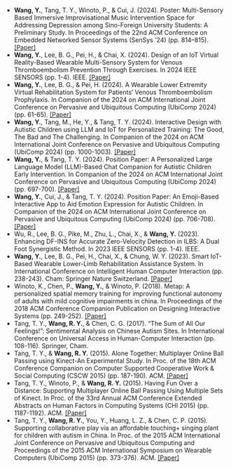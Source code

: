 <!-- - <strong>S. Li</strong>, X. Yang*, A. Cao*, K. Fan, Y. Liu, C. Wang, and Q.Niu . LaNCoR: Label Noise-Contrastive Robust Learning for Seismic Signal Processing with Application to Microseismic Arrival Time Picking. <strong>In Revision.</strong> [[Code]](https://github.com/senli1073/LaNCor)

- X. Yang, <strong>S. Li</strong>, A. Cao*, C. Wang*, Y. Liu, X. Bai, and Q. Niu (2024). Deep Transfer Learning for P-wave Arrival Identification and Automatic Seismic Source Location in Underground Mines. <strong>International Journal of Rock Mechanics and Mining Sciences</strong>. [[Paper]](https://doi.org/10.1016/j.ijrmms.2024.105888)

- <strong>S. Li</strong>, X. Yang*, A. Cao*, C. Wang, Y. Liu, Y. Liu, and Q. Niu (2024). SeisT: A Foundational Deep-Learning Model for Earthquake Monitoring Tasks. <strong>IEEE Transactions on Geoscience and Remote Sensing</strong>. [[Paper]](https://doi.org/10.1109/TGRS.2024.3371503) [[Code]](https://github.com/senli1073/SeisT)

- A. Cao, X. Yang, C. Wang*, <strong>S. Li</strong>, Y. Liu, L. Dou, and Q. Niu (2023). High-Precision Phase Picking and Automatic Source Locating Method for Seismicity in Mines Based on Deep Transfer Learning. <strong>Journal of China Coal Society</strong>. [[Paper]](https://doi.org/10.13225/j.cnki.jccs.2023.0095)

- A. Cao, Y. Liu, X. Yang*, <strong>S. Li</strong>, C. Wang, X. Bai, and Y. Liu (2022). Physical Index and Data Fusion-Driven Method for Coal Burst Prediction in Time Sequence. <strong>Journal of China Coal Society</strong>. [[Paper]](https://doi.org/10.13225/j.cnki.jccs.2022.0680)

- X. Yang, X. Yu, C. Zhang, <strong>S. Li</strong>, and Q. Niu (2021). MineGPS: Battery-Free Localization Base Station for Coal Mine Environment. <strong>IEEE Communications Letters</strong>. [[Paper]](https://doi.org/10.1109/LCOMM.2021.3081593) -->



- <strong>Wang, Y.</strong>, Tang, T. Y., Winoto, P., & Cui, J. (2024). Poster: Multi-Sensory Based Immersive Improvisational Music Intervention Space for Addressing Depression among Sino-Foreign University Students: A Preliminary Study. In Proceedings of the 22nd ACM Conference on Embedded Networked Sensor Systems (SenSys ’24) (pp. 814–815). [[Paper]](https://doi.org)
- <strong>Wang, Y.</strong>, Lee, B. G., Pei, H., & Chai, X. (2024). Design of an IoT Virtual Reality-Based Wearable Multi-Sensory System for Venous Thromboembolism Prevention Through Exercises. In 2024 IEEE SENSORS (pp. 1-4). IEEE. [[Paper]](https://ieeexplore.ieee.org/abstract/document/10784779)
- <strong>Wang, Y.</strong>, Lee, B. G., & Pei, H. (2024). A Wearable Lower Extremity Virtual Rehabilitation System for Patients’ Venous Thromboembolism Prophylaxis. In Companion of the 2024 on ACM International Joint Conference on Pervasive and Ubiquitous Computing (UbiComp 2024) (pp. 61-65). [[Paper]](https://doi.org)
- <strong>Wang, Y.</strong>, Tang, M., He, Y., & Tang, T. Y. (2024). Interactive Design with Autistic Children using LLM and IoT for Personalized Training: The Good, The Bad and The Challenging. In Companion of the 2024 on ACM International Joint Conference on Pervasive and Ubiquitous Computing (UbiComp 2024)  (pp. 1000-1003). [[Paper]](https://doi.org)
- <strong>Wang, Y.</strong>, & Tang, T. Y. (2024). Position Paper: A Personalized Large Language Model (LLM)-Based Chat Companion for Autistic Children Early Intervention. In Companion of the 2024 on ACM International Joint Conference on Pervasive and Ubiquitous Computing (UbiComp 2024)  (pp. 697-700). [[Paper]](https://doi.org)
- <strong>Wang, Y.</strong>, Cui, J., & Tang, T. Y. (2024). Position Paper: An Emoji-Based Interactive App to Aid Emotion Expression for Autistic Children. In Companion of the 2024 on ACM International Joint Conference on Pervasive and Ubiquitous Computing (UbiComp 2024) (pp. 706-708). [[Paper]](https://doi.org)
- Wu, R., Lee, B. G., Pike, M., Zhu, L., Chai, X., & <strong>Wang, Y.</strong> (2023). Enhancing DF-INS for Accurate Zero-Velocity Detection in ILBS: A Dual Foot Synergistic Method. In 2023 IEEE SENSORS (pp. 1-4). IEEE.
- <strong>Wang, Y.</strong>, Lee, B. G., Pei, H., Chai, X., & Chung, W. Y. (2023). Smart IoT-Based Wearable Lower-Limb Rehabilitation Assistance System. In International Conference on Intelligent Human Computer Interaction (pp. 238-243). Cham: Springer Nature Switzerland. [[Paper]](https://doi.org)
- Winoto, K., Chen, P., <strong>Wang, Y.</strong>, & Winoto, P. (2018). Metap: A personalized spatial memory training for improving functional autonomy of adults with mild cognitive impairments in china. In Proceedings of the 2018 ACM Conference Companion Publication on Designing Interactive Systems (pp. 249-252). [[Paper]](https://doi.org)
- Tang, T. Y., <strong>Wang, R. Y.</strong>, & Chen, C. G. (2017). “The Sum of All Our Feelings!”: Sentimental Analysis on Chinese Autism Sites. In International Conference on Universal Access in Human-Computer Interaction (pp. 108-116). Springer, Cham.
- Tang, T. Y., & <strong>Wang, R. Y.</strong> (2015). Alone Together: Multiplayer Online Ball Passing using Kinect-An Experimental Study. In Proc. of the 18th ACM Conference Companion on Computer Supported Cooperative Work & Social Computing (CSCW 2015) (pp. 187-190). ACM. [[Paper]](https://doi.org)
- Tang, T. Y., Winoto, P., & <strong>Wang, R. Y.</strong> (2015). Having Fun Over a Distance: Supporting Multiplayer Online Ball Passing Using Multiple Sets of Kinect. In Proc. of the 33rd Annual ACM Conference Extended Abstracts on Human Factors in Computing Systems (CHI 2015) (pp. 1187-1192). ACM. [[Paper]](https://doi.org)
- Tang, T. Y., <strong>Wang, R. Y.</strong>, You, Y., Huang, L. Z., & Chen, C. P. (2015). Supporting collaborative play via an affordable touching+ singing plant for children with autism in China. In Proc. of the 2015 ACM International Joint Conference on Pervasive and Ubiquitous Computing and Proceedings of the 2015 ACM International Symposium on Wearable Computers (UbiComp 2015) (pp. 373-376). ACM. [[Paper]](https://doi.org)



